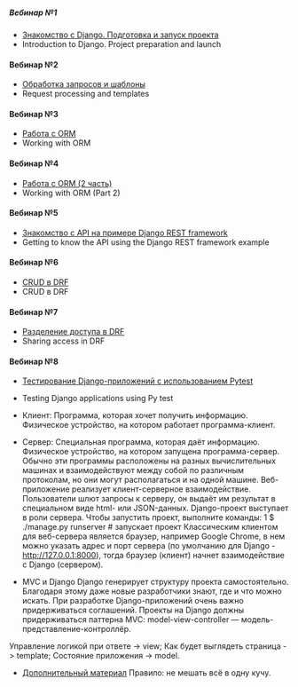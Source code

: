 ##### Вебинар №1
* [Знакомство с Django. Подготовка и запуск проекта](https://github.com/majkl84/Netology_new/tree/main/Python%20Getting%20to%20know%20the%20console)
* Introduction to Django. Project preparation and launch
#### Вебинар №2
* [Обработка запросов и шаблоны](https://github.com/majkl84/Netology_new/tree/main/Conditional%20constructions%20-%20Comparison%20operations)
* Request processing and templates
#### Вебинар №3
* [Работа с ORM](https://github.com/majkl84/Netology_new/tree/main/Introduction%20to%20Data%20Types%20and%20Loops)
* Working with ORM
#### Вебинар №4
* [Работа с ORM (2 часть)](https://github.com/majkl84/Netology_new/tree/main/Collections%20of%20data%20-%20Dictionaries%20-%20Sets)
* Working with ORM (Part 2)
#### Вебинар №5
* [Знакомство с API на примере Django REST framework](https://github.com/majkl84/Netology_new/tree/main/Functions%20—%20using%20built-in%20and%20creating%20your%20own)
* Getting to know the API using the Django REST framework example
#### Вебинар №6
* [CRUD в DRF](https://github.com/majkl84/Netology_new/tree/main/OOP%20objects%20and%20classes%20-%20Interaction%20between%20them)
* CRUD в DRF
#### Вебинар №7
* [Разделение доступа в DRF](https://github.com/majkl84/Netology_new/tree/main/OOP%20Inheritance%2C%20encapsulation%20and%20polymorphism)
* Sharing access in DRF
#### Вебинар №8
* [Тестирование Django-приложений с использованием Pytest](https://github.com/majkl84/Netology_new/tree/main/Opening%20and%20reading%20a%20file%2C%20writing%20to%20a%20file)
* Testing Django applications using Py test


* Клиент:
Программа, которая хочет получить информацию.
Физическое устройство, на котором работает программа-клиент.

* Сервер:
Специальная программа, которая даёт информацию.
Физическое устройство, на котором запущена программа-сервер.
Обычно эти программы расположены на разных вычислительных машинах и взаимодействуют между собой по различным протоколам, но они могут располагаться и на одной машине.
Веб-приложение реализует клиент-серверное взаимодействие. Пользователи шлют запросы к серверу, он выдаёт им результат в специальном виде html- или JSON-данных.
Django-проект выступает в роли сервера. Чтобы запустить проект, выполните команды:
1 $ ./manage.py runserver # запускает проект
Классическим клиентом для веб-сервера является браузер, например Google Chrome, в нем можно указать адрес и порт сервера (по умолчанию для Django - http://127.0.0.1:8000), тогда браузер (клиент) начнет взаимодействие с Django (сервером).

* MVC и Django
Django генерирует структуру проекта самостоятельно. Благодаря этому даже новые разработчики знают, где и что можно искать.
При разработке Django-приложений очень важно придерживаться соглашений.
Проекты на Django должны придерживаться паттерна MVC: model-view-controller
— модель-представление-контроллёр.

Управление логикой при ответе -> view;
Как будет выглядеть страница -> template;
Состояние приложения -> model.

* [Дополнительный материал](https://docs.djangoproject.com/en/3.2/faq/general/#django-appears-to-be-a-mvc-framework-but-you-call-the-controller-the-view-and-the-view-the-template-how-come-you-don-t-use-the-standard-names)
Правило: не мешать всё в одну кучу.